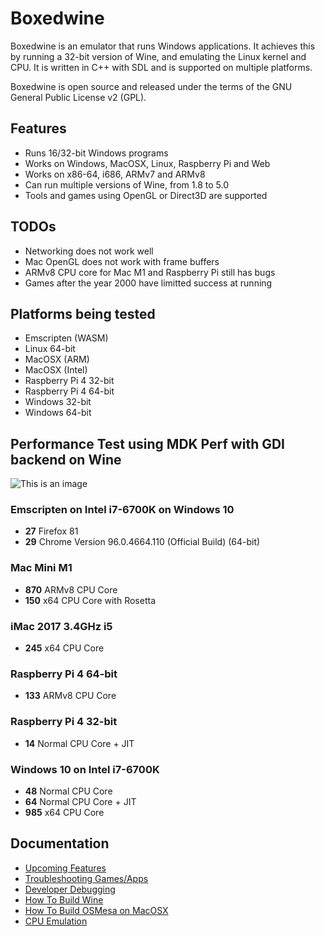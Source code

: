 # Boxedwine

Boxedwine is an emulator that runs Windows applications.  It achieves this by running a 32-bit version of Wine, and emulating the Linux kernel and CPU.  It is written in C++ with SDL and is supported on multiple platforms.

Boxedwine is open source and released under the terms of the GNU General Public License v2 (GPL).

## Features

- Runs 16/32-bit Windows programs
- Works on Windows, MacOSX, Linux, Raspberry Pi and Web
- Works on x86-64, i686, ARMv7 and ARMv8
- Can run multiple versions of Wine, from 1.8 to 5.0
- Tools and games using OpenGL or Direct3D are supported

## TODOs

- Networking does not work well
- Mac OpenGL does not work with frame buffers
- ARMv8 CPU core for Mac M1 and Raspberry Pi still has bugs
- Games after the year 2000 have limitted success at running


## Platforms being tested

- Emscripten (WASM)
- Linux 64-bit
- MacOSX (ARM)
- MacOSX (Intel)
- Raspberry Pi 4 32-bit
- Raspberry Pi 4 64-bit
- Windows 32-bit
- Windows 64-bit


## Performance Test using MDK Perf with GDI backend on Wine

![This is an image](http://boxedwine.org/mdk.jpg)

### Emscripten on Intel i7-6700K on Windows 10

- **27** Firefox 81
- **29** Chrome Version 96.0.4664.110 (Official Build) (64-bit)


### Mac Mini M1

- **870** ARMv8 CPU Core
- **150** x64 CPU Core with Rosetta


### iMac 2017 3.4GHz i5

- **245** x64 CPU Core


### Raspberry Pi 4 64-bit

- **133** ARMv8 CPU Core


### Raspberry Pi 4 32-bit

- **14** Normal CPU Core + JIT


### Windows 10 on Intel i7-6700K

- **48** Normal CPU Core
- **64** Normal CPU Core + JIT
- **985** x64 CPU Core

## Documentation

- [Upcoming Features](docs/Roadmap-Features.md)
- [Troubleshooting Games/Apps](docs/Troubleshooting-Games-Apps.md)
- [Developer Debugging](docs/Developer-Debugging.md)
- [How To Build Wine](docs/How-To-Build-Boxedwine.md)
- [How To Build OSMesa on MacOSX](docs/How-To-Build-OSMesa-on-Mac.md)
- [CPU Emulation](docs/CPUemulation.md)
